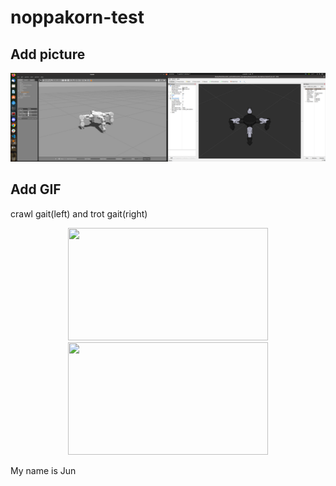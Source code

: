 # noppakorn-test

## Add picture
 <img src="images/myrobot.png">

## Add GIF
crawl gait(left) and trot gait(right) 
<p align="center">
	<img src=trot2.gif width="320" height="180"/>
	<img src=crawl_gait2.gif width="320" height="180"/>
</p>


 My name is Jun


